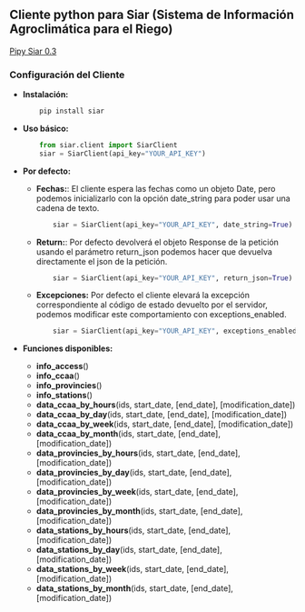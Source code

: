 ## Cliente python para Siar (Sistema de Información Agroclimática para el Riego)
[Pipy Siar 0.3](https://pypi.org/project/siar/0.3/)
### Configuración del Cliente

* **Instalación:**
	```python
        pip install siar
    ```
* **Uso básico:**
    ```python
    	from siar.client import SiarClient
    	siar = SiarClient(api_key="YOUR_API_KEY")
    ```
* **Por defecto:**
	* **Fechas:**: El cliente espera las fechas como un objeto Date, pero podemos inicializarlo con la opción date_string para poder usar una cadena de texto.
    	```python
    		siar = SiarClient(api_key="YOUR_API_KEY", date_string=True)
    	``` 
	* **Return:**: Por defecto devolverá el objeto Response de la petición usando el parámetro return_json podemos hacer que devuelva directamente el json de la petición.
	 	```python
            siar = SiarClient(api_key="YOUR_API_KEY", return_json=True)
        ```
	* **Excepciones:** Por defecto el cliente elevará la excepción correspondiente al código de estado devuelto por el servidor, podemos modificar este comportamiento con exceptions_enabled.
		```python
		    siar = SiarClient(api_key="YOUR_API_KEY", exceptions_enabled=False)
        ```
        
* **Funciones disponibles:**
    * **info_access**()
    * **info_ccaa**()
    * **info_provincies**()
    * **info_stations**()
    * **data_ccaa_by_hours**(ids, start_date, [end_date], [modification_date])
    * **data_ccaa_by_day**(ids, start_date, [end_date], [modification_date])
    * **data_ccaa_by_week**(ids, start_date, [end_date], [modification_date])
    * **data_ccaa_by_month**(ids, start_date, [end_date], [modification_date])
    * **data_provincies_by_hours**(ids, start_date, [end_date], [modification_date])
    * **data_provincies_by_day**(ids, start_date, [end_date], [modification_date])
    * **data_provincies_by_week**(ids, start_date, [end_date], [modification_date])
    * **data_provincies_by_month**(ids, start_date, [end_date], [modification_date])
    * **data_stations_by_hours**(ids, start_date, [end_date], [modification_date])
    * **data_stations_by_day**(ids, start_date, [end_date], [modification_date])
    * **data_stations_by_week**(ids, start_date, [end_date], [modification_date])
    * **data_stations_by_month**(ids, start_date, [end_date], [modification_date])

